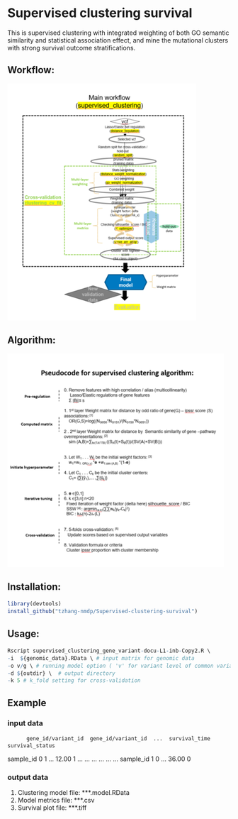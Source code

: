 Supervised clustering survival
=======================

This is supervised clustering with integrated weighting of both GO semantic similarity and statistical association effect, and mine the mutational clusters with strong survival outcome stratifications. 

## Workflow:
![WGS_WORKFLOW](https://github.com/tzhang-nmdp/Supervised-clustering-survival/blob/main/Example/workflow.PNG)


## Algorithm:
![WORKFLOW](https://github.com/tzhang-nmdp/Supervised-clustering-survival/blob/main/Example/Pseudocode.PNG)

## Installation:

``` r
library(devtools)
install_github("tzhang-nmdp/Supervised-clustering-survival")
```

## Usage:

``` r
Rscript supervised_clustering_gene_variant-docu-L1-inb-Copy2.R \
-i  ${genomic_data}.RData \ # input matrix for genomic data
-o v/g \ # running model option ( 'v' for variant level of common variant analysis, 'g' for gene level of rare variant analysis)
-d ${outdir} \  # output directory
-k 5 # k_fold setting for cross-validation
```

## Example

### input data
          gene_id/variant_id  gene_id/variant_id  ...  survival_time  survival_status 
sample_id        0                   1            ...        12.00           1
...             ...                 ...           ...         ...           ...
sample_id        1                   0            ...        36.00           0

### output data
1. Clustering model file: ***.model.RData
2. Model metrics file: ***.csv
3. Survival plot file: ***.tiff


